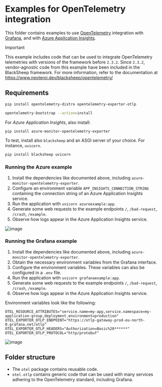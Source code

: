 # Examples for OpenTelemetry integration

This folder contains examples to use [OpenTelemetry](https://opentelemetry.io/)
integration with [Grafana](https://grafana.com/), and with [Azure Application
Insights](https://learn.microsoft.com/en-us/azure/azure-monitor/app/app-insights-overview).

> [!IMPORTANT]
> This example includes code that can be used to integrate OpenTelemetry telemetries with
> versions of the framework before `2.3.2`. Since `2.3.2`, vendor-agnostic code from this
> example have been included in the BlackSheep framework.
> For more information, refer to the documentation at https://www.neoteroi.dev/blacksheep/opentelemetry/

## Requirements

```bash
pip install opentelemetry-distro opentelemetry-exporter-otlp

opentelemetry-bootstrap --action=install
```

For *Azure Application Insights*, also install:

```bash
pip install azure-monitor-opentelemetry-exporter
```

To test, install also `blacksheep` and an ASGI server of your choice. For instance, `uvicorn`.

```bash
pip install blacksheep uvicorn
```

### Running the Azure example

1. Install the dependencies like documented above, including
   `azure-monitor-opentelemetry-exporter`.
2. Configure an environment variable `APP_INSIGHTS_CONNECTION_STRING` containing
   the connection string of an Azure Application Insights service.
3. Run the application with `uvicorn azureexample:app`.
4. Generate some web requests to the example endpoints `/`, `/bad-request`,
   `/crash`, `/example`.
5. Observe how logs appear in the Azure Application Insights service.

![image](https://github.com/user-attachments/assets/f1fac2db-228c-4573-bbe1-e9f544bd3065)


### Running the Grafana example

1. Install the dependencies like documented above, including
   `azure-monitor-opentelemetry-exporter`.
2. Obtain the necessary environment variables from the Grafana interface.
3. Configure the environment variables. These variables can also be configured
   in a `.env` file.
4. Run the application with `uvicorn grafanaexample:app`.
5. Generate some web requests to the example endpoints `/`, `/bad-request`,
   `/crash`, `/example`.
6. Observe how logs appear in the Azure Application Insights service.

Environment variables look like the following:

```
OTEL_RESOURCE_ATTRIBUTES="service.name=my-app,service.namespace=my-application-group,deployment.environment=production"
OTEL_EXPORTER_OTLP_ENDPOINT="https://otlp-gateway-prod-eu-north-0.grafana.net/otlp"
OTEL_EXPORTER_OTLP_HEADERS="Authorization=Basic%20******"
OTEL_EXPORTER_OTLP_PROTOCOL="http/protobuf"
```

![image](https://github.com/user-attachments/assets/2e4722e4-eb14-49ad-b5dc-a542c47f0e48)

## Folder structure

- The `otel` package contains reusable code.
- `otel.otlp` contains generic code that can be used with many services adhering to the OpenTelemetry standard, including Grafana.
